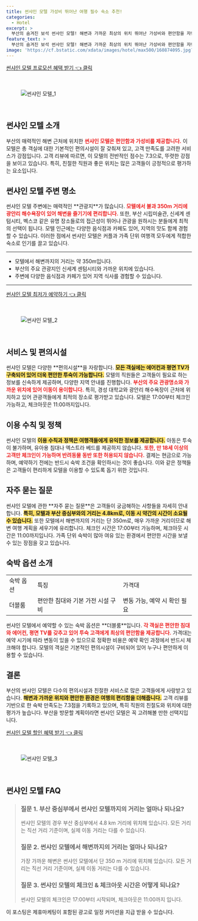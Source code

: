 ```yaml
---
title: 썬샤인 모텔 가성비 뛰어난 여행 필수 숙소 추천!
categories:
  - Hotel
excerpt: >
  부산의 숨겨진 보석 썬샤인 모텔! 해변과 가까운 최상의 위치 뛰어난 가성비와 편안함을 자랑하며 커플과 가족 단위 여행객에게 인기 만점. 예약 필수!
feature_text: >
  부산의 숨겨진 보석 썬샤인 모텔! 해변과 가까운 최상의 위치 뛰어난 가성비와 편안함을 자랑하며 커플과 가족 단위 여행객에게 인기 만점. 예약 필수!
image: 'https://cf.bstatic.com/xdata/images/hotel/max500/160874095.jpg?k=2b4a3d7d19bbdc784ac825c1cf3354061747cb2a6ac86964ff3a29594810a397&o=&hp=1'
---
```


<p><a class="modoo-button" href="https://tinyurl.com/2ccvqvwk" rel="nofollow noopener">썬샤인 모텔 프로모션 혜택 받기 👈 클릭</a></p><br/>
<figure class="image"><img alt="썬샤인 모텔_1" src="https://cf.bstatic.com/xdata/images/hotel/max1024x768/160874664.jpg?k=91a5ebf755b1438019494167779a2c6f3768abb614bb7a84d950305c41e8e30e&amp;o=&amp;hp=1"/></figure><br/>

<h2 id="썬샤인_모텔_소개">썬샤인 모텔 소개</h2>
<p>부산의 매력적인 해변 근처에 위치한 <b><span style="color: #ee2323;">썬샤인 모텔은 편안함과 가성비를 제공합니다.</span></b> 이 모텔은 총 객실에 대한 기본적인 편의시설이 잘 갖춰져 있고, 고객 만족도를 고려한 서비스가 강점입니다. 고객 리뷰에 따르면, 이 모텔의 전반적인 점수는 7.3으로, 뚜렷한 강점을 보이고 있습니다. 특히, 친절한 직원과 좋은 위치는 많은 고객들이 긍정적으로 평가하는 요소입니다.</p>
<h2 id="썬샤인_모텔_주변_명소">썬샤인 모텔 주변 명소</h2>
<p>썬샤인 모텔 주변에는 매력적인 **관광지**가 많습니다. <b><span style="color: #ee2323;">모텔에서 불과 350m 거리에 광안리 해수욕장이 있어 해변을 즐기기에 편리합니다.</span></b> 또한, 부산 시립미술관, 신세계 센텀시티, 벡스코 같은 유명 장소들로의 접근성이 뛰어나 관광을 원하시는 분들에게 최적의 선택이 됩니다. 모텔 인근에는 다양한 음식점과 카페도 있어, 지역의 맛도 함께 경험할 수 있습니다. 이러한 점에서 썬샤인 모텔은 커플과 가족 단위 여행객 모두에게 적합한 숙소로 인기를 끌고 있습니다.</p>
<hr/>
<ul>
<li>모텔에서 해변까지의 거리는 약 350m입니다.</li>
<li>부산의 주요 관광지인 신세계 센텀시티와 가까운 위치에 있습니다.</li>
<li>주변에 다양한 음식점과 카페가 있어 지역 식사를 경험할 수 있습니다.</li>
</ul>
<hr/>
<p><a class="modoo-button" href="https://tinyurl.com/2ccvqvwk" rel="nofollow noopener">썬샤인 모텔 최저가 예약하기 👈 클릭</a></p><br/>
<figure class="image"><img alt="썬샤인 모텔_2" src="https://cf.bstatic.com/xdata/images/hotel/max500/160874095.jpg?k=2b4a3d7d19bbdc784ac825c1cf3354061747cb2a6ac86964ff3a29594810a397&amp;o=&amp;hp=1"/></figure><br/>
<h2 id="서비스_및_편의시설">서비스 및 편의시설</h2>
<p>썬샤인 모텔은 다양한 **편의시설**을 자랑합니다. <b><span style="background-color: #ffe066;">모든 객실에는 에어컨과 평면 TV가 구축되어 있어 더욱 편안한 투숙이 가능합니다.</span></b> 모텔의 직원들은 고객들이 필요로 하는 정보를 신속하게 제공하며, 다양한 지역 안내를 진행합니다. <b><span style="color: #ee2323;">부산의 주요 관광명소와 가까운 위치에 있어 이동이 용이합니다.</span></b> 특히, 경성 대학교와 광안리 해수욕장이 근처에 위치하고 있어 관광객들에게 최적의 장소로 평가받고 있습니다. 모텔은 17:00부터 체크인 가능하고, 체크아웃은 11:00까지입니다.</p>
<h2 id="이용_수칙_및_정책">이용 수칙 및 정책</h2>
<p>썬샤인 모텔의 <b><span style="background-color: #ffe066;">이용 수칙과 정책은 여행객들에게 유익한 정보를 제공합니다.</span></b> 아동은 투숙이 불가하며, 유아용 침대나 엑스트라 베드를 제공하지 않습니다. <b><span style="color: #ee2323;">또한, 만 18세 이상의 고객만 체크인이 가능하며 반려동물 동반 또한 허용되지 않습니다.</span></b> 결제는 현금으로 가능하며, 예약하기 전에는 반드시 숙박 조건을 확인하시는 것이 좋습니다. 이와 같은 정책들은 고객들이 편리하게 모텔을 이용할 수 있도록 돕기 위한 것입니다.</p>
<h2 id="자주_묻는_질문">자주 묻는 질문</h2>
<p>썬샤인 모텔에 관한 **자주 묻는 질문**은 고객들이 궁금해하는 사항들을 자세히 안내합니다. <b><span style="background-color: #ffe066;">특히, 모텔과 부산 중심부와의 거리는 4.8km로, 이동 시 약간의 시간이 소요될 수 있습니다.</span></b> 또한 모텔에서 해변까지의 거리는 단 350m로, 매우 가까운 거리이므로 해변 여행 계획을 세우기에 유리합니다. 체크인 시간은 17:00부터 가능하며, 체크아웃 시간은 11:00까지입니다. 가족 단위 숙박이 많아 여유 있는 환경에서 편안한 시간을 보낼 수 있는 장점을 갖고 있습니다.</p>
<h2 id="숙박_옵션_소개">숙박 옵션 소개</h2>
<table>
<tr>
<td>숙박 옵션</td>
<td>특징</td>
<td>가격대</td>
</tr>
<tr>
<td>더블룸</td>
<td>편안한 침대와 기본 가전 시설 구비</td>
<td>변동 가능, 예약 시 확인 필요</td>
</tr>
</table>
<p>썬샤인 모텔에서 예약할 수 있는 숙박 옵션은 **더블룸**입니다. <b><span style="color: #ee2323;">각 객실은 편안한 침대와 에어컨, 평면 TV를 갖추고 있어 투숙 고객에게 최상의 편안함을 제공합니다.</span></b> 가격대는 예약 시기에 따라 변동이 있을 수 있으므로 정확한 비용은 예약 확인 과정에서 반드시 체크해야 합니다. 모텔의 객실은 기본적인 편의시설이 구비되어 있어 누구나 편안하게 이용할 수 있습니다.</p>
<h2 id="결론">결론</h2>
<p>부산의 썬샤인 모텔은 다수의 편의시설과 친절한 서비스로 많은 고객들에게 사랑받고 있습니다. <b><span style="background-color: #ffe066;">해변과 가까운 위치와 편안한 환경은 여행의 편리함을 더해줍니다.</span></b> 고객 리뷰를 기반으로 한 숙박 만족도는 7.3점을 기록하고 있으며, 특히 직원의 친절도와 위치에 대한 평가가 높습니다. 부산을 방문할 계획이라면 썬샤인 모텔은 꼭 고려해볼 만한 선택지입니다.</p>

<p><a class="modoo-button" href="https://tinyurl.com/2ccvqvwk" rel="nofollow noopener">썬샤인 모텔 할인 혜택 받기 👈 클릭</a></p><br>

<figure class="image"><img src="https://cf.bstatic.com/xdata/images/hotel/max500/160821566.jpg?k=a2c90d4dd80b4825e54a37d1727695fc0c058236dc21c32a343f0c20dcc6254f&o=&hp=1" alt="썬샤인 모텔_3"></figure><br>
<h2 id="썬샤인 모텔_FAQ">썬샤인 모텔 FAQ</h2>
<div itemscope="" itemtype="https://schema.org/FAQPage"> 
<blockquote> 
<div itemscope="" itemprop="mainEntity" itemtype="https://schema.org/Question"> 
<h3 id="질문_1" itemprop="name">질문 1. 부산 중심부에서 썬샤인 모텔까지의 거리는 얼마나 되나요?</h3> 
<div itemscope="" itemprop="acceptedAnswer" itemtype="https://schema.org/Answer"> 
<span itemprop="text"> 
<p>썬샤인 모텔의 경우 부산 중심부에서 4.8 km 거리에 위치해 있습니다. 모든 거리는 직선 거리 기준이며, 실제 이동 거리는 다를 수 있습니다.</p> 
</span> 
</div> 
</div> 

<div itemscope="" itemprop="mainEntity" itemtype="https://schema.org/Question"> 
<h3 id="질문_2" itemprop="name">질문 2. 썬샤인 모텔에서 해변까지의 거리는 얼마나 되나요?</h3> 
<div itemscope="" itemprop="acceptedAnswer" itemtype="https://schema.org/Answer"> 
<span itemprop="text"> 
<p>가장 가까운 해변은 썬샤인 모텔에서 단 350 m 거리에 위치해 있습니다. 모든 거리는 직선 거리 기준이며, 실제 이동 거리는 다를 수 있습니다.</p> 
</span> 
</div> 
</div> 

<div itemscope="" itemprop="mainEntity" itemtype="https://schema.org/Question"> 
<h3 id="질문_3" itemprop="name">질문 3. 썬샤인 모텔의 체크인 & 체크아웃 시간은 어떻게 되나요?</h3> 
<div itemscope="" itemprop="acceptedAnswer" itemtype="https://schema.org/Answer"> 
<span itemprop="text"> 
<p>썬샤인 모텔의 체크인은 17:00부터 시작되며, 체크아웃은 11:00까지 입니다.</p> 
</span> 
</div> 
</div> 
</blockquote> 
</div><p>이 포스팅은 제휴마케팅이 포함된 광고로 일정 커미션을 지급 받을 수 있습니다.</p>

